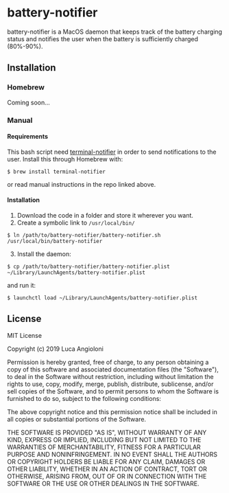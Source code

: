 # battery-notifier
battery-notifier is a MacOS daemon that keeps track of the battery charging status and notifies the user when the battery is sufficiently charged (80%-90%).

## Installation

### Homebrew

Coming soon...

### Manual

#### Requirements

This bash script need [terminal-notifier](https://github.com/julienXX/terminal-notifier) in order to send notifications to the user. Install this through Homebrew with:
```
$ brew install terminal-notifier
```
or read manual instructions in the repo linked above.

#### Installation

1. Download the code in a folder and store it wherever you want.
2. Create a symbolic link to `/usr/local/bin/`
```
$ ln /path/to/battery-notifier/battery-notifier.sh /usr/local/bin/battery-notifier
```
3. Install the daemon:
```
$ cp /path/to/battery-notifier/battery-notifier.plist ~/Library/LaunchAgents/battery-notifier.plist
```
and run it:
```
$ launchctl load ~/Library/LaunchAgents/battery-notifier.plist
```

## License

MIT License

Copyright (c) 2019 Luca Angioloni

Permission is hereby granted, free of charge, to any person obtaining a copy
of this software and associated documentation files (the "Software"), to deal
in the Software without restriction, including without limitation the rights
to use, copy, modify, merge, publish, distribute, sublicense, and/or sell
copies of the Software, and to permit persons to whom the Software is
furnished to do so, subject to the following conditions:

The above copyright notice and this permission notice shall be included in all
copies or substantial portions of the Software.

THE SOFTWARE IS PROVIDED "AS IS", WITHOUT WARRANTY OF ANY KIND, EXPRESS OR
IMPLIED, INCLUDING BUT NOT LIMITED TO THE WARRANTIES OF MERCHANTABILITY,
FITNESS FOR A PARTICULAR PURPOSE AND NONINFRINGEMENT. IN NO EVENT SHALL THE
AUTHORS OR COPYRIGHT HOLDERS BE LIABLE FOR ANY CLAIM, DAMAGES OR OTHER
LIABILITY, WHETHER IN AN ACTION OF CONTRACT, TORT OR OTHERWISE, ARISING FROM,
OUT OF OR IN CONNECTION WITH THE SOFTWARE OR THE USE OR OTHER DEALINGS IN THE
SOFTWARE.
